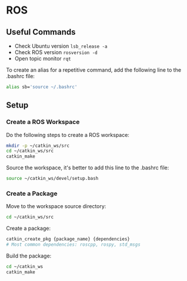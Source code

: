 # ROS

## Useful Commands

- Check Ubuntu version `lsb_release -a`
- Check ROS version `rosversion -d`
- Open topic monitor `rqt`

To create an alias for a repetitive command, add the following line to the .bashrc file:

```bash
alias sb='source ~/.bashrc'
```

## Setup

### Create a ROS Workspace

Do the following steps to create a ROS workspace:

```bash
mkdir -p ~/catkin_ws/src
cd ~/catkin_ws/src
catkin_make
```

Source the workspace, it's better to add this line to the .bashrc file:

```bash
source ~/catkin_ws/devel/setup.bash
```

### Create a Package

Move to the workspace source directory:

```bash
cd ~/catkin_ws/src
```

Create a package:

```bash
catkin_create_pkg {package_name} {dependencies}
# Most common dependencies: roscpp, rospy, std_msgs
```

Build the package:

```bash
cd ~/catkin_ws
catkin_make
```
